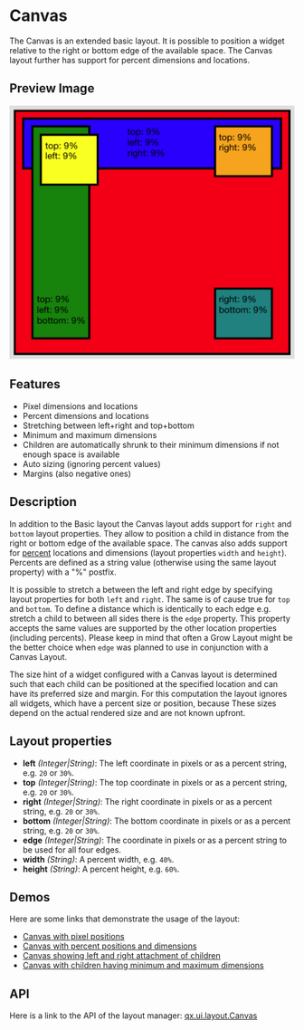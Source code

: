 # Canvas

The Canvas is an extended basic layout. It is possible to position a widget
relative to the right or bottom edge of the available space. The Canvas layout
further has support for percent dimensions and locations.

## Preview Image

![canvas.png](canvas.png)

## Features

- Pixel dimensions and locations
- Percent dimensions and locations
- Stretching between left+right and top+bottom
- Minimum and maximum dimensions
- Children are automatically shrunk to their minimum dimensions if not enough
  space is available
- Auto sizing (ignoring percent values)
- Margins (also negative ones)

## Description

In addition to the Basic layout the Canvas layout adds support for `right` and
`bottom` layout properties. They allow to position a child in distance from
the right or bottom edge of the available space. The canvas also adds support
for [percent](README.md#percent) locations and dimensions (layout properties
`width` and `height`). Percents are defined as a string value (otherwise using
the same layout property) with a "%" postfix.

It is possible to stretch a between the left and right edge by specifying layout
properties for both `left` and `right`. The same is of cause true for `top` and
`bottom`. To define a distance which is identically to each edge e.g. stretch a
child to between all sides there is the `edge` property. This property accepts
the same values are supported by the other location properties (including
percents). Please keep in mind that often a Grow Layout might be the better
choice when `edge` was planned to use in conjunction with a Canvas Layout.

The size hint of a widget configured with a Canvas layout is determined such
that each child can be positioned at the specified location and can have its
preferred size and margin. For this computation the layout ignores all widgets,
which have a percent size or position, because These sizes depend on the actual
rendered size and are not known upfront.

## Layout properties

- **left** _(Integer|String)_: The left coordinate in pixels or as a percent
  string, e.g. `20` or `30%`.
- **top** _(Integer|String)_: The top coordinate in pixels or as a percent
  string, e.g. `20` or `30%`.
- **right** _(Integer|String)_: The right coordinate in pixels or as a percent
  string, e.g. `20` or `30%`.
- **bottom** _(Integer|String)_: The bottom coordinate in pixels or as a percent
  string, e.g. `20` or `30%`.
- **edge** _(Integer|String)_: The coordinate in pixels or as a percent string
  to be used for all four edges.
- **width** _(String)_: A percent width, e.g. `40%`.
- **height** _(String)_: A percent height, e.g. `60%`.

## Demos

Here are some links that demonstrate the usage of the layout:

- [Canvas with pixel positions](apps://demobrowser/#layout~Canvas_Fixed.html)
- [Canvas with percent positions and dimensions](apps://demobrowser/#layout~Canvas_Percent.html)
- [Canvas showing left and right attachment of children](apps://demobrowser/#layout~Canvas_LeftRight.html)
- [Canvas with children having minimum and maximum dimensions](apps://demobrowser/#layout~Canvas_MinMaxSizes.html)

## API

Here is a link to the API of the layout manager:
[qx.ui.layout.Canvas](apps://apiviewer/#qx.ui.layout.Canvas)
